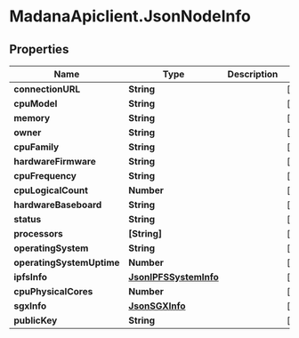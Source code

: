 # MadanaApiclient.JsonNodeInfo

## Properties

Name | Type | Description | Notes
------------ | ------------- | ------------- | -------------
**connectionURL** | **String** |  | [optional] 
**cpuModel** | **String** |  | [optional] 
**memory** | **String** |  | [optional] 
**owner** | **String** |  | [optional] 
**cpuFamily** | **String** |  | [optional] 
**hardwareFirmware** | **String** |  | [optional] 
**cpuFrequency** | **String** |  | [optional] 
**cpuLogicalCount** | **Number** |  | [optional] 
**hardwareBaseboard** | **String** |  | [optional] 
**status** | **String** |  | [optional] 
**processors** | **[String]** |  | [optional] 
**operatingSystem** | **String** |  | [optional] 
**operatingSystemUptime** | **Number** |  | [optional] 
**ipfsInfo** | [**JsonIPFSSystemInfo**](JsonIPFSSystemInfo.md) |  | [optional] 
**cpuPhysicalCores** | **Number** |  | [optional] 
**sgxInfo** | [**JsonSGXInfo**](JsonSGXInfo.md) |  | [optional] 
**publicKey** | **String** |  | [optional] 


